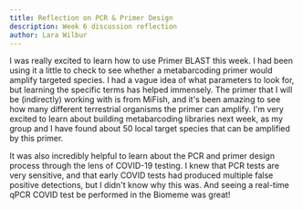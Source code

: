 ```yaml
---
title: Reflection on PCR & Primer Design
description: Week 6 discussion reflection
author: Lara Wilbur
---
```


I was really excited to learn how to use Primer BLAST this week.  I had been using it a little to check to see whether a metabarcoding primer would amplify targeted species.  I had a vague idea of what parameters to look for, but learning the specific terms has helped immensely.  The primer that I will be (indirectly) working with is from MiFish, and it's been amazing to see how many different terrestrial organisms the primer can amplify.  I'm very excited to learn about building metabarcoding libraries next week, as my group and I have found about 50 local target species that can be amplified by this primer.

It was also incredibly helpful to learn about the PCR and primer design process through the lens of COVID-19 testing.  I knew that PCR tests are very sensitive, and that early COVID tests had produced multiple false positive detections, but I didn't know why this was. And seeing a real-time qPCR COVID test be performed in the Biomeme was great!  